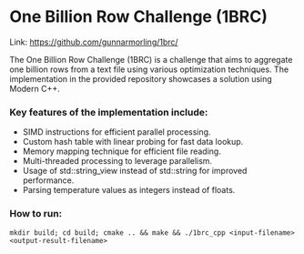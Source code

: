 # One Billion Row Challenge (1BRC)
Link: https://github.com/gunnarmorling/1brc/

The One Billion Row Challenge (1BRC) is a challenge that aims to aggregate one billion rows from a text file using various optimization techniques. The implementation in the provided repository showcases a solution using Modern C++.

### Key features of the implementation include:
- SIMD instructions for efficient parallel processing.
- Custom hash table with linear probing for fast data lookup.
- Memory mapping technique for efficient file reading.
- Multi-threaded processing to leverage parallelism.
- Usage of std::string_view instead of std::string for improved performance.
- Parsing temperature values as integers instead of floats.

### How to run:
`mkdir build; cd build; cmake .. && make && ./1brc_cpp <input-filename> <output-result-filename>`

